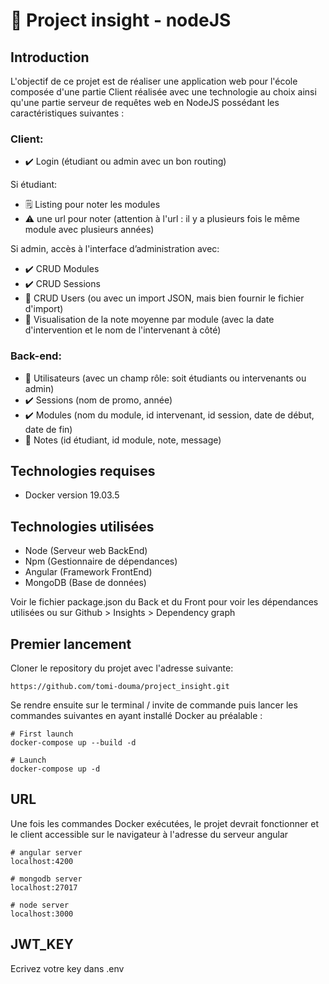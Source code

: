 # :notebook_with_decorative_cover: Project insight - nodeJS

## Introduction

L'objectif de ce projet est de réaliser une application web pour l'école composée d'une partie Client
réalisée avec une technologie au choix ainsi qu'une partie serveur de requêtes web en NodeJS possédant les caractéristiques suivantes :

### Client:
- :heavy_check_mark: Login (étudiant ou admin avec un bon routing)

Si étudiant:
- :spiral_notepad: Listing pour noter les modules
- :warning: une url pour noter (attention à l'url : il y a plusieurs fois le même module avec plusieurs années)

Si admin, accès à l'interface d’administration avec: 
- :heavy_check_mark: CRUD Modules 
- :heavy_check_mark: CRUD Sessions
- :busts_in_silhouette: CRUD Users (ou avec un import JSON, mais bien fournir le fichier d'import)
- :eyes: Visualisation de la note moyenne par module (avec la date d'intervention et le nom de l'intervenant à côté)

### Back-end:
- :busts_in_silhouette: Utilisateurs (avec un champ rôle: soit étudiants ou intervenants ou admin)
- :heavy_check_mark: Sessions (nom de promo, année)
- :heavy_check_mark: Modules (nom du module, id intervenant, id session, date de début, date de fin)
- :100: Notes (id étudiant, id module, note, message)

## Technologies requises
- Docker version 19.03.5

## Technologies utilisées
- Node (Serveur web BackEnd)
- Npm (Gestionnaire de dépendances)
- Angular (Framework FrontEnd)
- MongoDB (Base de données)

Voir le fichier package.json du Back et du Front pour voir les dépendances utilisées
ou sur Github > Insights > Dependency graph

## Premier lancement

Cloner le repository du projet avec l'adresse suivante:

```https://github.com/tomi-douma/project_insight.git```

Se rendre ensuite sur le terminal / invite de commande puis lancer les commandes
suivantes en ayant installé Docker au préalable : 

```
# First launch
docker-compose up --build -d

# Launch
docker-compose up -d
```

## URL
Une fois les commandes Docker exécutées, le projet devrait fonctionner et le client
accessible sur le navigateur à l'adresse du serveur angular
```
# angular server
localhost:4200

# mongodb server 
localhost:27017

# node server
localhost:3000
```

## JWT_KEY

Ecrivez votre key dans .env

